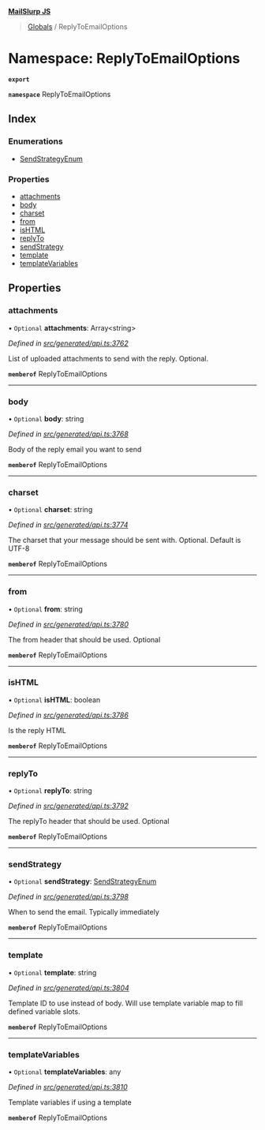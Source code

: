 **[MailSlurp JS](../README.md)**

> [Globals](../README.md) / ReplyToEmailOptions

# Namespace: ReplyToEmailOptions

**`export`** 

**`namespace`** ReplyToEmailOptions

## Index

### Enumerations

* [SendStrategyEnum](../enums/replytoemailoptions.sendstrategyenum.md)

### Properties

* [attachments](replytoemailoptions.md#attachments)
* [body](replytoemailoptions.md#body)
* [charset](replytoemailoptions.md#charset)
* [from](replytoemailoptions.md#from)
* [isHTML](replytoemailoptions.md#ishtml)
* [replyTo](replytoemailoptions.md#replyto)
* [sendStrategy](replytoemailoptions.md#sendstrategy)
* [template](replytoemailoptions.md#template)
* [templateVariables](replytoemailoptions.md#templatevariables)

## Properties

### attachments

• `Optional` **attachments**: Array\<string>

*Defined in [src/generated/api.ts:3762](https://github.com/mailslurp/mailslurp-client/blob/751f7bb/src/generated/api.ts#L3762)*

List of uploaded attachments to send with the reply. Optional.

**`memberof`** ReplyToEmailOptions

___

### body

• `Optional` **body**: string

*Defined in [src/generated/api.ts:3768](https://github.com/mailslurp/mailslurp-client/blob/751f7bb/src/generated/api.ts#L3768)*

Body of the reply email you want to send

**`memberof`** ReplyToEmailOptions

___

### charset

• `Optional` **charset**: string

*Defined in [src/generated/api.ts:3774](https://github.com/mailslurp/mailslurp-client/blob/751f7bb/src/generated/api.ts#L3774)*

The charset that your message should be sent with. Optional. Default is UTF-8

**`memberof`** ReplyToEmailOptions

___

### from

• `Optional` **from**: string

*Defined in [src/generated/api.ts:3780](https://github.com/mailslurp/mailslurp-client/blob/751f7bb/src/generated/api.ts#L3780)*

The from header that should be used. Optional

**`memberof`** ReplyToEmailOptions

___

### isHTML

• `Optional` **isHTML**: boolean

*Defined in [src/generated/api.ts:3786](https://github.com/mailslurp/mailslurp-client/blob/751f7bb/src/generated/api.ts#L3786)*

Is the reply HTML

**`memberof`** ReplyToEmailOptions

___

### replyTo

• `Optional` **replyTo**: string

*Defined in [src/generated/api.ts:3792](https://github.com/mailslurp/mailslurp-client/blob/751f7bb/src/generated/api.ts#L3792)*

The replyTo header that should be used. Optional

**`memberof`** ReplyToEmailOptions

___

### sendStrategy

• `Optional` **sendStrategy**: [SendStrategyEnum](../enums/replytoemailoptions.sendstrategyenum.md)

*Defined in [src/generated/api.ts:3798](https://github.com/mailslurp/mailslurp-client/blob/751f7bb/src/generated/api.ts#L3798)*

When to send the email. Typically immediately

**`memberof`** ReplyToEmailOptions

___

### template

• `Optional` **template**: string

*Defined in [src/generated/api.ts:3804](https://github.com/mailslurp/mailslurp-client/blob/751f7bb/src/generated/api.ts#L3804)*

Template ID to use instead of body. Will use template variable map to fill defined variable slots.

**`memberof`** ReplyToEmailOptions

___

### templateVariables

• `Optional` **templateVariables**: any

*Defined in [src/generated/api.ts:3810](https://github.com/mailslurp/mailslurp-client/blob/751f7bb/src/generated/api.ts#L3810)*

Template variables if using a template

**`memberof`** ReplyToEmailOptions
